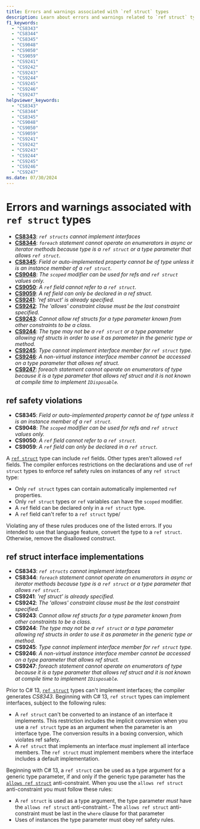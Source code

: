 ```yaml
---
title: Errors and warnings associated with `ref struct` types
description: Learn about errors and warnings related to `ref struct` types. The compiler enforces several restrictions on `ref struct` types to enforce ref safety rules
f1_keywords:
  - "CS8343"
  - "CS8344"
  - "CS8345"
  - "CS9048"
  - "CS9050"
  - "CS9059"
  - "CS9241"
  - "CS9242"
  - "CS9243"
  - "CS9244"
  - "CS9245"
  - "CS9246"
  - "CS9247"
helpviewer_keywords:
  - "CS8343"
  - "CS8344"
  - "CS8345"
  - "CS9048"
  - "CS9050"
  - "CS9059"
  - "CS9241"
  - "CS9242"
  - "CS9243"
  - "CS9244"
  - "CS9245"
  - "CS9246"
  - "CS9247"
ms.date: 07/30/2024
---
```

# Errors and warnings associated with `ref struct` types

- [**CS8343**](#ref-struct-interface-implementations): *`ref structs` cannot implement interfaces*
- [**CS8344**](#ref-struct-interface-implementations): *`foreach` statement cannot operate on enumerators in async or iterator methods because type is a `ref struct` or a type parameter that allows `ref struct`.*
- [**CS8345**](#ref-safety-violations): *Field or auto-implemented property cannot be of type unless it is an instance member of a `ref struct`.*
- [**CS9048**](#ref-safety-violations): *The `scoped` modifier can be used for refs and `ref struct` values only.*
- [**CS9050**](#ref-safety-violations): *A `ref` field cannot refer to a `ref struct`.*
- [**CS9059**](#ref-safety-violations): *A ref field can only be declared in a ref struct.*
- [**CS9241**](#ref-struct-interface-implementations): *'ref struct' is already specified.*
- [**CS9242**](#ref-struct-interface-implementations): *The 'allows' constraint clause must be the last constraint specified.*
- [**CS9243**](#ref-struct-interface-implementations): *Cannot allow ref structs for a type parameter known from other constraints to be a class.*
- [**CS9244**](#ref-struct-interface-implementations): *The type may not be a `ref struct` or a type parameter allowing ref structs in order to use it as parameter in the generic type or method.*
- [**CS9245**](#ref-struct-interface-implementations): *Type cannot implement interface member for `ref struct` type.*
- [**CS9246**](#ref-struct-interface-implementations): *A non-virtual instance interface member cannot be accessed on a type parameter that allows ref struct.*
- [**CS9247**](#ref-struct-interface-implementations): *foreach statement cannot operate on enumerators of type because it is a type parameter that allows ref struct and it is not known at compile time to implement `IDisposable`.*

## ref safety violations

- **CS8345**: *Field or auto-implemented property cannot be of type unless it is an instance member of a `ref struct`.*
- **CS9048**: *The `scoped` modifier can be used for refs and `ref struct` values only.*
- **CS9050**: *A `ref` field cannot refer to a `ref struct`.*
- **CS9059**: *A `ref` field can only be declared in a `ref struct`.*

A [`ref struct`](../builtin-types/ref-struct.md) type can include `ref` fields. Other types aren't allowed `ref` fields. The compiler enforces restrictions on the declarations and use of `ref struct` types to enforce ref safety rules on instances of any `ref struct` type:

- Only `ref struct` types can contain automatically implemented `ref` properties.
- Only `ref struct` types or `ref` variables can have the `scoped` modifier.
- A `ref` field can be declared only in a `ref struct` type.
- A `ref` field can't refer to a `ref struct` type/

Violating any of these rules produces one of the listed errors. If you intended to use that language feature, convert the type to a `ref struct`. Otherwise, remove the disallowed construct.

## ref struct interface implementations

- **CS8343**: *`ref structs` cannot implement interfaces*
- **CS8344**: *`foreach` statement cannot operate on enumerators in async or iterator methods because type is a `ref struct` or a type parameter that allows `ref struct`.*
- **CS9241**: *'ref struct' is already specified.*
- **CS9242**: *The 'allows' constraint clause must be the last constraint specified.*
- **CS9243**: *Cannot allow ref structs for a type parameter known from other constraints to be a class.*
- **CS9244**: *The type may not be a `ref struct` or a type parameter allowing ref structs in order to use it as parameter in the generic type or method.*
- **CS9245**: *Type cannot implement interface member for `ref struct` type.*
- **CS9246**: *A non-virtual instance interface member cannot be accessed on a type parameter that allows ref struct.*
- **CS9247**: *foreach statement cannot operate on enumerators of type because it is a type parameter that allows ref struct and it is not known at compile time to implement `IDisposable`.*

Prior to C# 13, [`ref struct`](../builtin-types/ref-struct.md) types can't implement interfaces; the compiler generates *CS8343*. Beginning with C# 13, `ref struct` types can implement interfaces, subject to the following rules:

- A `ref struct` can't be converted to an instance of an interface it implements. This restriction includes the implicit conversion when you use a `ref struct` type as an argument when the parameter is an interface type. The conversion results in a boxing conversion, which violates ref safety.
- A `ref struct` that implements an interface *must* implement all interface members. The `ref struct` must implement members where the interface includes a default implementation.

Beginning with C# 13, a `ref struct` can be used as a type argument for a generic type parameter, if and only if the generic type parameter has the [`allows ref struct`](../../programming-guide/generics/constraints-on-type-parameters.md#allows-ref-struct) anti-constraint. When you use the `allows ref struct` anti-constraint you must follow these rules:

- A `ref struct` is used as a type argument, the type parameter *must* have the `allows ref struct` anti-constraint.- The `allows ref struct` anti-constraint must be last in the `where` clause for that parameter
- Uses of instances the type parameter must obey ref safety rules.
